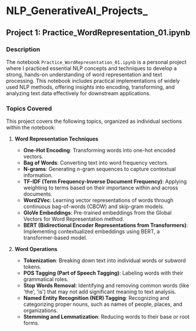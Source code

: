 # NLP_GenerativeAI_Projects_

## Project 1: Practice_WordRepresentation_01.ipynb

### Description

The notebook `Practice_WordRepresentation_01.ipynb` is a personal project where I practiced essential NLP concepts and techniques to develop a strong, hands-on understanding of word representation and text processing. This notebook includes practical implementations of widely used NLP methods, offering insights into encoding, transforming, and analyzing text data effectively for downstream applications.

### Topics Covered

This project covers the following topics, organized as individual sections within the notebook:

1. **Word Representation Techniques**
    - **One-Hot Encoding**: Transforming words into one-hot encoded vectors.
    - **Bag of Words**: Converting text into word frequency vectors.
    - **N-grams**: Generating n-gram sequences to capture contextual information.
    - **TF-IDF (Term Frequency-Inverse Document Frequency)**: Applying weighting to terms based on their importance within and across documents.
    - **Word2Vec**: Learning vector representations of words through continuous bag-of-words (CBOW) and skip-gram models.
    - **GloVe Embeddings**: Pre-trained embeddings from the Global Vectors for Word Representation method.
    - **BERT (Bidirectional Encoder Representations from Transformers)**: Implementing contextualized embeddings using BERT, a transformer-based model.

2. **Word Operations**
    - **Tokenization**: Breaking down text into individual words or subword tokens.
    - **POS Tagging (Part of Speech Tagging)**: Labeling words with their grammatical roles.
    - **Stop Words Removal**: Identifying and removing common words (like 'the', 'is') that may not add significant meaning to text analysis.
    - **Named Entity Recognition (NER) Tagging**: Recognizing and categorizing proper nouns, such as names of people, places, and organizations.
    - **Stemming and Lemmatization**: Reducing words to their base or root forms.

